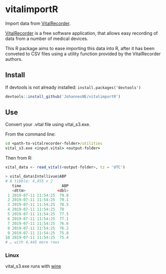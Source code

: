 # vitalimportR

Import data from [VitalRecorder](https://vitaldb.net/vital-recorder/).

[VitalRecorder](https://vitaldb.net/vital-recorder/) is a free software application, that allows easy recording of data from a number of medical devices.

This R package aims to ease importing this data into R, after it has been conveted to CSV files using a
utility function provided by the VitalRecorder authors.

## Install

If devtools is not already installed: `install.packages('devtools')`

``` r
devtools::install_github('JohannesNE/vitalimportR')
```

## Use

Convert your .vital file using vital_s3.exe.

From the command line:

``` cmd
cd <path-to-vitalrecorder-folder>/utilities
vital_s3.exe <input.vital> <output-folder>
```

Then from R:

``` r
vital_data <- read_vital(<output-folder>, tz = 'UTC')
```

``` r
> vital_data$Intellivue$ABP
# A tibble: 4,455 x 2
   time                  ABP
   <dttm>              <dbl>
 1 2019-07-11 11:54:25  79.8
 2 2019-07-11 11:54:25  79.1
 3 2019-07-11 11:54:25  78.5
 4 2019-07-11 11:54:25  78  
 5 2019-07-11 11:54:25  77.5
 6 2019-07-11 11:54:25  77.1
 7 2019-07-11 11:54:25  76.6
 8 2019-07-11 11:54:25  76.2
 9 2019-07-11 11:54:25  75.8
10 2019-07-11 11:54:25  75.4
# … with 4,445 more rows
```

### Linux

vital_s3.exe runs with [wine](https://www.winehq.org/)
